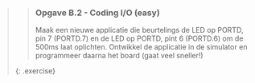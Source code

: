 >> ### Opgave B.2 - Coding I/O (easy)
>>
>> Maak een nieuwe applicatie die beurtelings de LED op PORTD, pin 7 (PORTD.7) en de LED op PORTD, pint 6 (PORTD.6) om de 500ms laat oplichten. Ontwikkel de applicatie in de simulator en programmeer daarna het board (gaat veel sneller!)
>>
>{: .exercise}
